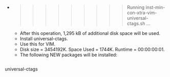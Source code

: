 * >>>>>>>>> Running inst-min-con-xtra-vim-universal-ctags.sh ...
  * After this operation, 1,295 kB of additional disk space will be used.
  * Install universal-ctags.
  * Use this for VIM.
  * Disk size = 3454192K. Space Used = 1744K. Runtime = 00:00:00:01.
  * The following NEW packages will be installed:
  ```bash
universal-ctags
  ```
